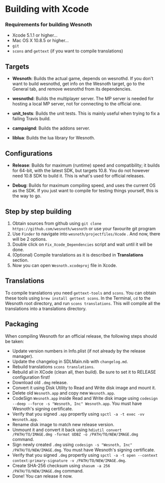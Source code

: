 # Building with Xcode

### Requirements for building Wesnoth
 * Xcode 5.1.1 or higher...
 * Mac OS X 10.8.5 or higher...
 * `git`
 * `scons` and `gettext` (if you want to compile translations)

## Targets
* **Wesnoth**:
Builds the actual game, depends on wesnothd. If you don't want to build wesnothd, get info on the Wesnoth target, go to the General tab, and remove wesnothd from its dependencies.

* **wesnothd**:
Builds the multiplayer server. The MP server is needed for hosting a local MP server, not for connecting to the official one.

* **unit_tests**:
Builds the unit tests. This is mainly useful when trying to fix a failing Travis build.

* **campaignd**:
Builds the addons server.

* **liblua**:
Builds the lua library for Wesnoth.


## Configurations
* **Release**:
Builds for maximum (runtime) speed and compatibility; it builds for 64-bit, with the latest SDK, but targets 10.8. You do not however need 10.8 SDK to build it. This is what's used for official releases.

* **Debug**:
Builds for maximum compiling speed, and uses the current OS as the SDK. If you just want to compile for testing things yourself, this is the way to go.

## Step by step building
1. Obtain sources from github using `git clone https://github.com/wesnoth/wesnoth` or use your favourite git program
2. Use `Finder` to navigate into `wesnoth/projectfiles/Xcode` . And now, there will be 2 options.
3. Double click on `Fix_Xcode_Dependencies` script and wait until it will be done.
5. (Optional) Compile translations as it is described in **Translations** section.
6. Now you can open `Wesnoth.xcodeproj` file in Xcode.

## Translations
To compile translations you need `gettext-tools` and `scons`. You can obtain these tools using `brew install gettext scons`. In the Terminal, `cd` to the Wesnoth root directory, and run `scons translations`. This will compile all the translations into a translations directory.

## Packaging
When compiling Wesnoth for an official release, the following steps should be taken:

 * Update version numbers in Info.plist (if not already by the release manager).
 * Update the changelog in SDLMain.nib with `changelog.md`.
 * Rebuild translations `scons translations`.
 * Rebuild all in XCode (clean all, then build). Be sure to set it to RELEASE configuration first!
 * Download old `.dmg` release.
 * Convert it using Disk Utility to Read and Write disk image and mount it.
 * Delete old `Wesnoth.app` and copy new `Wesnoth.app`.
 * CodeSign `Wesnoth.app` inside Read and Write disk image using `codesign --deep --force -s "Wesnoth, Inc" Wesnoth.app`. You must have Wesnoth's signing certificate.
 * Verify that you signed `.app` propertly using `spctl -a -t exec -vv Wesnoth.app`.
 * Rename disk image to match new release version.
 * Unmount it and convert it back using `hdiutil convert /PATH/TO/IMAGE.dmg -format UDBZ -o /PATH/TO/NEW/IMAGE.dmg` command.
 * Sign newly created `.dmg` using `codesign -s "Wesnoth, Inc" /PATH/TO/NEW/IMAGE.dmg`. You must have Wesnoth's signing certificate.
 * Verify that you signed `.dmg` propertly using `spctl -a -t open --context context:primary-signature -v /PATH/TO/NEW/IMAGE.dmg`.
 * Create SHA-256 checksum using `shasum -a 256 /PATH/TO/NEW/IMAGE.dmg` command.
 * Done! You can release it now.


